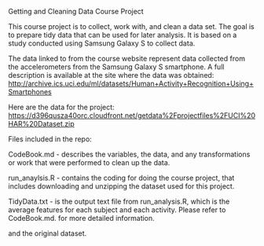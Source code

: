Getting and Cleaning Data Course Project

This course project is to collect, work with, and clean a data set. The goal is to prepare tidy data that can be used for later analysis. It is based on a study conducted using Samsung Galaxy S to collect data.

The data linked to from the course website represent data collected from the accelerometers from the Samsung Galaxy S smartphone. A full description is available at the site where the data was obtained:
http://archive.ics.uci.edu/ml/datasets/Human+Activity+Recognition+Using+Smartphones

Here are the data for the project:
https://d396qusza40orc.cloudfront.net/getdata%2Fprojectfiles%2FUCI%20HAR%20Dataset.zip 

Files included in the repo:

CodeBook.md - describes the variables, the data, and any transformations or work that were performed to clean up the data.

run_anaylsis.R - contains the coding for doing the course project, that includes downloading and unzipping the dataset used for this project.

TidyData.txt - is the output text file from run_analysis.R, which is the average features for each subject and each activity. Please refer to CodeBook.md. for more detailed information.

and the original dataset.
